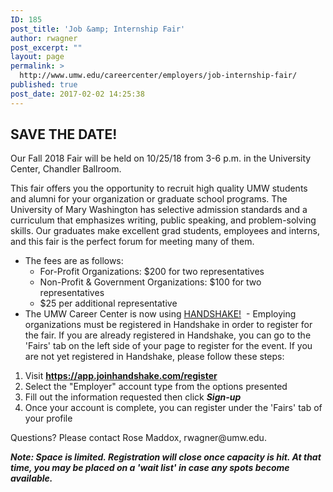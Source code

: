 ```yaml
---
ID: 185
post_title: 'Job &amp; Internship Fair'
author: rwagner
post_excerpt: ""
layout: page
permalink: >
  http://www.umw.edu/careercenter/employers/job-internship-fair/
published: true
post_date: 2017-02-02 14:25:38
---
```

<h2>SAVE THE DATE!</h2>
Our Fall 2018 Fair will be held on 10/25/18 from 3-6 p.m. in the University Center, Chandler Ballroom.

This fair offers you the opportunity to recruit high quality UMW students and alumni for your organization or graduate school programs. The University of Mary Washington has selective admission standards and a curriculum that emphasizes writing, public speaking, and problem-solving skills. Our graduates make excellent grad students, employees and interns, and this fair is the perfect forum for meeting many of them.
<ul>
 	<li>The fees are as follows:
<ul>
 	<li>For-Profit Organizations: $200 for two representatives</li>
 	<li>Non-Profit &amp; Government Organizations: $100 for two representatives</li>
 	<li>$25 per additional representative</li>
</ul>
</li>
 	<li>The UMW Career Center is now using <a href="http://www.umw.edu/careercenter/handshake/">HANDSHAKE!</a>  - Employing organizations must be registered in Handshake in order to register for the fair. If you are already registered in Handshake, you can go to the 'Fairs' tab on the left side of your page to register for the event. If you are not yet registered in Handshake, please follow these steps:</li>
</ul>
<ol>
 	<li>Visit <a href="http://secure-web.cisco.com/1lZ3_-PYpPaUnhya4m9og8O8WmRCTvOVybkEkuD4gYTAjTPzD4TbBbo2sYKD986B2ujb3c0YTc90EToZoZ1qkQKBf9qhRoLM9pa4K9Yer2AQVOk3C3FCDPWwisgp3L3VCwVffS4uPQhiEZPW-Dv57pOeyJExI7IT-ot_iv1NAu9yBVq8PGrtahxYtZKxzxTAr4fXK24UAS-0OwkYrYrDteM1wDy5mIMYpl8UKJwOac-W0aXRN_kvpr0JojFxMIAtP_NRuKDKc5ybWTP6Wn4R-4omKJDCsOVr9gAZUtVkvjAYL0fCZypTaDF_Tcij0hwHrKzEuXLhEfUMBQ4QQfHCRPmyX_wIvGdy0HxNLCYn_H2I/http%3A%2F%2Femail.mail.joinhandshake.com%2Fc%2FeJxljkFuxCAMRU8Du0ZgAqELFqOmuUAPEFFgEqYBogCa6w8ZjapKlSwv3vezbZWU5ltir4DQgQKlVFDOh-4dehAdTOP0cRHic5S8NYJ6ErTfulvycdXR5lX_uM6kgFdFGefGAZG91EIKygRcr5JZ4gYuJSN4U2spe0bsgmBqpff9_6LGD7f4XNyB2FRLmHOqh3GIjUHnPJ_nWwTijIKzvoYWuRO_oNFh136JDWcX7fzUngP4UMddL7H5Panh3jlbcVEw8Lcvs6a04d9X_lizt4pyoJw9AMJlYWY"><strong>https://app.joinhandshake.com/register</strong></a></li>
 	<li>Select the "Employer" account type from the options presented</li>
 	<li>Fill out the information requested then click <strong><em>Sign-up</em></strong></li>
 	<li>Once your account is complete, you can register under the 'Fairs' tab of your profile</li>
</ol>
Questions? Please contact Rose Maddox, rwagner@umw.edu.

<b><i>Note: Space is limited. Registration will close once capacity is hit. At that time, you may be placed on a 'wait list' in case any spots become available.
</i></b>